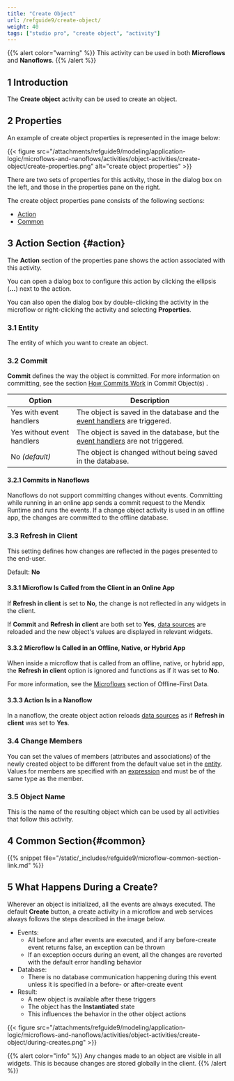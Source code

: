 ```yaml
---
title: "Create Object"
url: /refguide9/create-object/
weight: 40
tags: ["studio pro", "create object", "activity"]
---
```


{{% alert color="warning" %}}
This activity can be used in both **Microflows** and **Nanoflows**.
{{% /alert %}}

## 1 Introduction

The **Create object** activity can be used to create an object.

## 2 Properties

An example of create object properties is represented in the image below:

{{< figure src="/attachments/refguide9/modeling/application-logic/microflows-and-nanoflows/activities/object-activities/create-object/create-properties.png" alt="create object properties" >}}

There are two sets of properties for this activity, those in the dialog box on the left, and those in the properties pane on the right.

The create object properties pane consists of the following sections:

* [Action](#action)
* [Common](#common)

## 3 Action Section {#action}

The **Action** section of the properties pane shows the action associated with this activity.

You can open a dialog box to configure this action by clicking the ellipsis (**…**) next to the action.

You can also open the dialog box by double-clicking the activity in the microflow or right-clicking the activity and selecting **Properties**.

### 3.1 Entity

The entity of which you want to create an object.

### 3.2 Commit

**Commit** defines the way the object is committed. For more information on committing, see the section [How Commits Work](/refguide9/committing-objects/#how-commits-work) in Commit Object(s) .

| Option | Description |
| --- | --- |
| Yes with event handlers | The object is saved in the database and the [event handlers](/refguide9/event-handlers/) are triggered. |
| Yes without event handlers | The object is saved in the database, but the [event handlers](/refguide9/event-handlers/) are not triggered. |
| No *(default)*  | The object is changed without being saved in the database. |

#### 3.2.1 Commits in Nanoflows

Nanoflows do not support committing changes without events. Committing while running in an online app sends a commit request to the Mendix Runtime and runs the events. If a change object activity is used in an offline app, the changes are committed to the offline database.

### 3.3 Refresh in Client

This setting defines how changes are reflected in the pages presented to the end-user.

Default: **No**

#### 3.3.1 Microflow Is Called from the Client in an Online App

If **Refresh in client** is set to **No**, the change is not reflected in any widgets in the client.

If **Commit** and **Refresh in client** are both set to **Yes**, [data sources](/refguide9/data-sources/) are reloaded and the new object's values are displayed in relevant widgets.

#### 3.3.2  Microflow Is Called in an Offline, Native, or Hybrid App

When inside a microflow that is called from an offline, native, or hybrid app, the **Refresh in client** option is ignored and functions as if it was set to **No**.

For more information, see the [Microflows](/refguide9/mobile/building-efficient-mobile-apps/offlinefirst-data/best-practices/#microflows) section of Offline-First Data.

#### 3.3.3  Action Is in a Nanoflow

In a nanoflow, the create object action reloads [data sources](/refguide9/data-sources/) as if **Refresh in client** was set to **Yes**.

### 3.4 Change Members

You can set the values of members (attributes and associations) of the newly created object to be different from the default value set in the [entity](/refguide9/entities/). Values for members are specified with an [expression](/refguide9/expressions/) and must be of the same type as the member.

### 3.5 Object Name

This is the name of the resulting object which can be used by all activities that follow this activity.

## 4 Common Section{#common}

{{% snippet file="/static/_includes/refguide9/microflow-common-section-link.md" %}}

## 5 What Happens During a Create?

Wherever an object is initialized, all the events are always executed. The default **Create** button, a create activity in a microflow and web services always follows the steps described in the image below.

* Events:
    * All before and after events are executed, and if any before-create event returns false, an exception can be thrown
    * If an exception occurs during an event, all the changes are reverted with the default error handling behavior
* Database:
    * There is no database communication happening during this event unless it is specified in a before- or after-create event
* Result:
    * A new object is available after these triggers
    * The object has the **Instantiated** state
    * This influences the behavior in the other object actions

{{< figure src="/attachments/refguide9/modeling/application-logic/microflows-and-nanoflows/activities/object-activities/create-object/during-creates.png" >}}

{{% alert color="info" %}}
Any changes made to an object are visible in all widgets. This is because changes are stored globally in the client.
{{% /alert %}}
